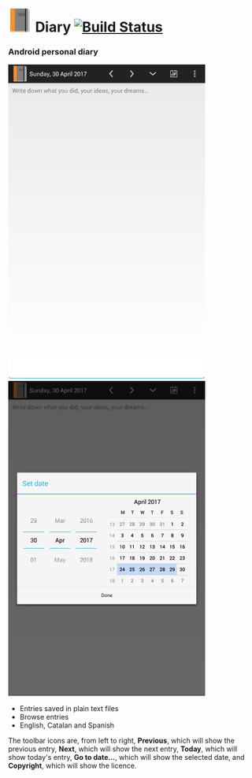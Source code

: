 # ![Logo](src/main/res/drawable-mdpi/icon.png) Diary [![Build Status](https://travis-ci.org/billthefarmer/diary.svg?branch=master)](https://travis-ci.org/billthefarmer/diary)
### Android personal diary
![Diary](https://github.com/billthefarmer/billthefarmer.github.io/raw/master/images/diary/Diary.png) ![Calendar](https://github.com/billthefarmer/billthefarmer.github.io/raw/master/images/diary/Calendar.png)

* Entries saved in plain text files
* Browse entries
* English, Catalan and Spanish

The toolbar icons are, from left to right, **Previous**, which will
show the previous entry, **Next**, which will show the next entry,
**Today**, which will show today's entry, **Go to date...**, which
will show the selected date, and **Copyright**, which will show the
licence.
